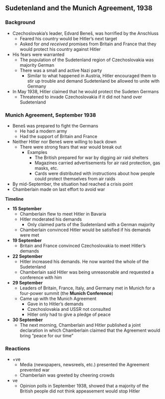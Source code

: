 ## Sudetenland and the Munich Agreement, 1938


### Background


- Czechoslovakia’s leader, Edvard Beneš, was horrified by the Anschluss
    - Feared his country would be Hitler’s next target
    - Asked for *and received* promises from Britain and France that they would protect his country against Hitler
- His fears were warranted
    - The population of the Sudetenland region of Czechoslovakia was majority German
    - There was a small and active Nazi party
        - Similar to what happened in Austria, Hitler encouraged them to stir up trouble and demand Sudetenland be allowed to unite with Germany
- In May 1938, Hitler claimed that he would protect the Sudeten Germans
    - Threatened to invade Czechoslovakia if it did not hand over Sudetenland

### Munich Agreement, September 1938


- Beneš was prepared to fight the Germans
    - He had a modern army
    - Had the support of Britain and France
- Neither Hitler nor Beneš were willing to back down
    - There were strong fears that war would break out
        - Examples
            - The British prepared for war by digging air raid shelters
            - Magazines carried advertisements for air raid protection, gas masks, etc.
            - Cards were distributed with instructions about how people could protect themselves from air raids
- By mid-September, the situation had reached a crisis point
- Chamberlain made on last effort to avoid war

**Timeline**

- **15 September**
    - Chamberlain flew to meet Hitler in Bavaria
    - Hitler moderated his demands
        - Only claimed parts of the Sudetenland with a German majority
    - Chamberlain convinced Hitler would be satisfied if his demands were met
- **19 September**
    - Britain and France convinced Czechoslovakia to meet Hitler’s demands
- **22 September**
    - Hitler increased his demands. He now wanted the whole of the Sudetenland
    - Chamberlain said Hitler was being unreasonable and requested a conference with him
- **29 September**
    - Leaders of Britain, France, Italy, and Germany met in Munich for a four-power summit (the **Munich Conference**)
    - Came up with the Munich Agreement
        - Gave in to Hitler’s demands
        - Czechoslovakia and USSR not consulted
        - Hitler only had to give a pledge of peace
- **30 September**
    - The next morning, Chamberlain and Hitler published a joint declaration in which Chamberlain claimed that the Agreement would bring “peace for our time”

### Reactions


- +ve
    - Media (newspapers, newsreels, etc.) presented the Agreement prevented war
    - Chamberlain was greeted by cheering crowds
- ve
    - Opinion polls in September 1938, showed that a majority of the British people did not think appeasement would stop Hitler

